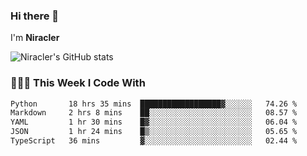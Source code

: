 ### Hi there 👋

I'm **Niracler**

![Niracler's GitHub stats](https://github-readme-stats.vercel.app/api?username=Niracler&show_icons=true)


### 👨🏻‍💻 This Week I Code With

<!--START_SECTION:waka-->

```txt
Python       18 hrs 35 mins  ██████████████████▓░░░░░░   74.26 %
Markdown     2 hrs 8 mins    ██░░░░░░░░░░░░░░░░░░░░░░░   08.57 %
YAML         1 hr 30 mins    █▓░░░░░░░░░░░░░░░░░░░░░░░   06.04 %
JSON         1 hr 24 mins    █▒░░░░░░░░░░░░░░░░░░░░░░░   05.65 %
TypeScript   36 mins         ▓░░░░░░░░░░░░░░░░░░░░░░░░   02.44 %
```

<!--END_SECTION:waka-->
